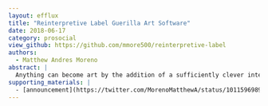 ```yaml
---
layout: efflux
title: "Reinterpretive Label Guerilla Art Software"
date: 2018-06-17
category: prosocial
view_github: https://github.com/mmore500/reinterpretive-label
authors:
  - Matthew Andres Moreno
abstract: |
  Anything can become art by the addition of a sufficiently clever interpretive label, even really lame things. So, let's reinterpret lame things and make them awesome by adding interpretive label stickers!
supporting_materials: |
  - [announcement](https://twitter.com/MorenoMatthewA/status/1011596989824405505) [via Twitter <i class="icon-icon-twitter"></i>](https://twitter.com)
---
```

